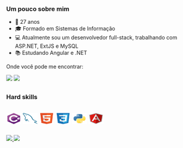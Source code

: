 ### Um pouco sobre mim

- 👶 27 anos
- 🎓 Formado em Sistemas de Informação
- 💻 Atualmente sou um desenvolvedor full-stack, trabalhando com ASP.NET, ExtJS e MySQL
- 📚 Estudando Angular e .NET 

Onde você pode me encontrar:
<div>   
  <a href="https://instagram.com/_rodrigowasem" target="_blank"><img src="https://img.shields.io/badge/-Instagram-%23E4405F?style=for-the-badge&logo=instagram&logoColor=white" target="_blank"></a>
  <a href = "mailto:igowasem@gmail.com"><img src="https://img.shields.io/badge/-Gmail-%23333?style=for-the-badge&logo=gmail&logoColor=white" target="_blank"></a> 
</div>

##

### Hard skills

<div style="display: inline_block"><br> 
  <img align="center" alt="Rodrigo-Csharp" height="30" width="40" src="https://raw.githubusercontent.com/devicons/devicon/master/icons/csharp/csharp-original.svg">
  <img align="center" alt="Rodrigo-MySQL" height="30" width="40" src="https://raw.githubusercontent.com/devicons/devicon/master/icons/mysql/mysql-original.svg">
  <img align="center" alt="Rodrigo-HTML" height="30" width="40" src="https://raw.githubusercontent.com/devicons/devicon/master/icons/html5/html5-original.svg">
  <img align="center" alt="Rodrigo-CSS" height="30" width="40" src="https://raw.githubusercontent.com/devicons/devicon/master/icons/css3/css3-original.svg">
  <img align="center" alt="Rodrigo-Python" height="30" width="40" src="https://raw.githubusercontent.com/devicons/devicon/master/icons/python/python-original.svg">
  <img align="center" alt="Rodrigo-Angular" height="30" width="40" src="https://raw.githubusercontent.com/devicons/devicon/master/icons/angularjs/angularjs-original.svg"> 
</div>

##

 <div>
  <a href="https://github.com/rodrigowasem">
  <img height="180em" src="https://github-readme-stats.vercel.app/api?username=rodrigowasem&bg_color=30,e96443,904e95&title_color=fff&text_color=fff"/>
  <img height="180em" src="https://github-readme-stats.vercel.app/api/top-langs/?username=rodrigowasem&layout=compact&langs_count=7&theme=dracula"/>
</div>

